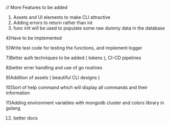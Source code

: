 // More Features to be added
1) Assets and UI elements to make CLI attractive
2) Adding errors to return rather than int
3) func init will be used to populate some raw dummy data in the database

4)Have to be implemented

5)Write test code for testing the functions, and implement logger

7)Better auth techniques to be added ( tokens ), CI-CD pipelines

8)better errer handling and use of go routines

9)Addition of assets ( beautiful CLI designs )

10)Sort of help command which will display all commands and their information

11)Adding environment variables with mongodb cluster and colors library in golang

12) better docs

